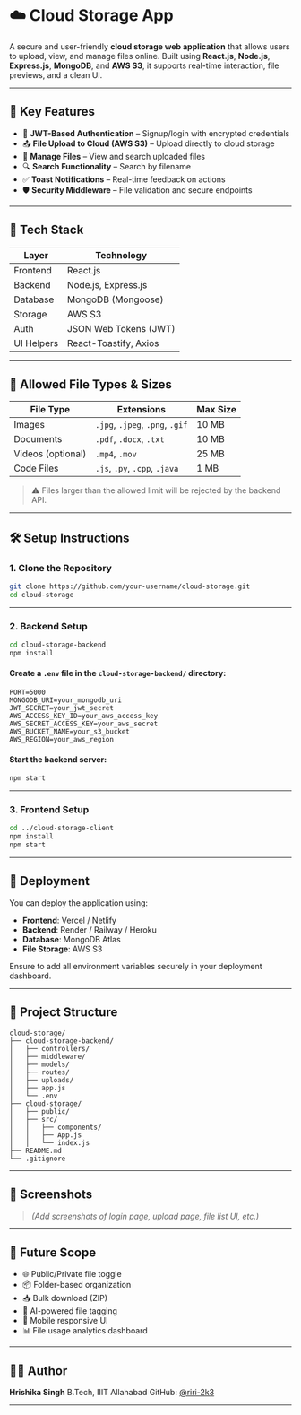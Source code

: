 # ☁️ Cloud Storage App

A secure and user-friendly **cloud storage web application** that allows users to upload, view, and manage files online. Built using **React.js**, **Node.js**, **Express.js**, **MongoDB**, and **AWS S3**, it supports real-time interaction, file previews, and a clean UI.

---

## 📌 Key Features

- 🔐 **JWT-Based Authentication** – Signup/login with encrypted credentials
- 📤 **File Upload to Cloud (AWS S3)** – Upload directly to cloud storage
- 📁 **Manage Files** – View and search uploaded files
- 🔍 **Search Functionality** – Search by filename
- ✅ **Toast Notifications** – Real-time feedback on actions
- 🛡️ **Security Middleware** – File validation and secure endpoints

---

## 🔧 Tech Stack

| Layer      | Technology                  |
|------------|-----------------------------|
| Frontend   | React.js                    |
| Backend    | Node.js, Express.js         |
| Database   | MongoDB (Mongoose)          |
| Storage    | AWS S3                      |
| Auth       | JSON Web Tokens (JWT)       |
| UI Helpers | React-Toastify, Axios       |

---

## 📂 Allowed File Types & Sizes

| File Type       | Extensions                | Max Size   |
|------------------|---------------------------|------------|
| Images           | `.jpg`, `.jpeg`, `.png`, `.gif` | 10 MB      |
| Documents        | `.pdf`, `.docx`, `.txt`         | 10 MB      |
| Videos (optional)| `.mp4`, `.mov`                 | 25 MB      |
| Code Files       | `.js`, `.py`, `.cpp`, `.java`   | 1 MB       |

> ⚠️ Files larger than the allowed limit will be rejected by the backend API.

---

## 🛠️ Setup Instructions

### 1. Clone the Repository

```bash
git clone https://github.com/your-username/cloud-storage.git
cd cloud-storage
````

---

### 2. Backend Setup

```bash
cd cloud-storage-backend
npm install
```

#### Create a `.env` file in the `cloud-storage-backend/` directory:

```env
PORT=5000
MONGODB_URI=your_mongodb_uri
JWT_SECRET=your_jwt_secret
AWS_ACCESS_KEY_ID=your_aws_access_key
AWS_SECRET_ACCESS_KEY=your_aws_secret
AWS_BUCKET_NAME=your_s3_bucket
AWS_REGION=your_aws_region
```

#### Start the backend server:

```bash
npm start
```

---

### 3. Frontend Setup

```bash
cd ../cloud-storage-client
npm install
npm start
```

---

## 🚀 Deployment

You can deploy the application using:

* **Frontend**: Vercel / Netlify
* **Backend**: Render / Railway / Heroku
* **Database**: MongoDB Atlas
* **File Storage**: AWS S3

Ensure to add all environment variables securely in your deployment dashboard.

---

## 📁 Project Structure

```
cloud-storage/
├── cloud-storage-backend/
│   ├── controllers/
│   ├── middleware/
│   ├── models/
│   ├── routes/
│   ├── uploads/
│   ├── app.js
│   └── .env
├── cloud-storage/
│   ├── public/
│   ├── src/
│   │   ├── components/
│   │   ├── App.js
│   │   └── index.js
├── README.md
└── .gitignore
```

---

## 📸 Screenshots

> *(Add screenshots of login page, upload page, file list UI, etc.)*

---

## 🧠 Future Scope

* 🌐 Public/Private file toggle
* 📦 Folder-based organization
* 📥 Bulk download (ZIP)
* 🧠 AI-powered file tagging
* 📱 Mobile responsive UI
* 📊 File usage analytics dashboard

---

## 👩‍💻 Author

**Hrishika Singh**
B.Tech, IIIT Allahabad
GitHub: [@riri-2k3](https://github.com/riri-2k3)

---



